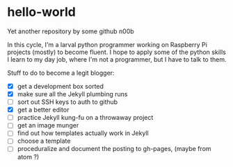 # hello-world
Yet another repository by some github n00b

In this cycle, I'm a larval python programmer working on Raspberry Pi projects (mostly) to become fluent. I hope to apply some of the python skills I learn to my day job, where I'm not a programmer, but I have to talk to them.

Stuff to do to become a legit blogger:
- [x] get a development box sorted
- [x] make sure all the Jekyll plumbing runs
- [ ] sort out SSH keys to auth to github
- [x] get a better editor
- [ ] practice Jekyll kung-fu on a throwaway project
- [ ] get an image munger
- [ ] find out how templates actually work in Jekyll
- [ ] choose a template
- [ ] proceduralize and document the posting to gh-pages, (maybe from atom ?)
